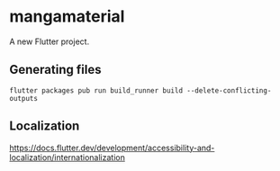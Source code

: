 # mangamaterial

A new Flutter project.

## Generating files

```
flutter packages pub run build_runner build --delete-conflicting-outputs
```

## Localization

https://docs.flutter.dev/development/accessibility-and-localization/internationalization

